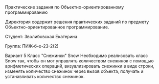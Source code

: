 Практические задания по Объектно-ориентированному программированию

Директория содержит решения практических заданий по предмету Объектно-ориентированное программирование.

Студент: Зволибовская Екатерина

Группа: ПИЖ-б-о-23-2(2)

Вариант 5
Класс "Снежинки" Snow
Необходимо реализовать класс Snow так, чтобы он мог управлять количеством снежинок с помощью арифметических операций, визуализировать снежинки в виде строки, изменять количество снежинок через вызов объекта, получать и устанавливать количество снежинок.



